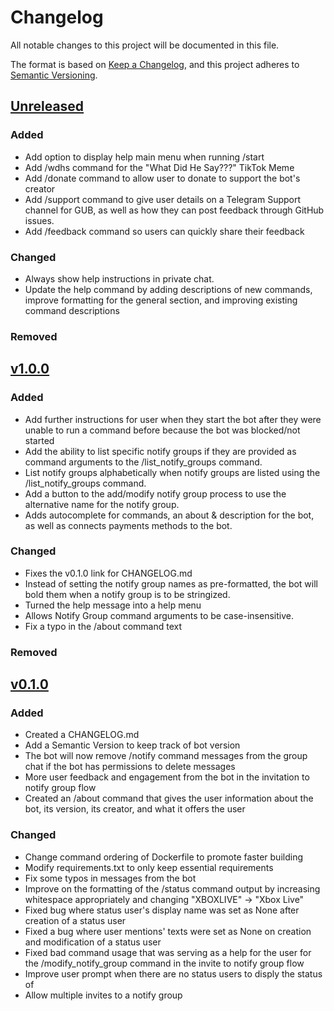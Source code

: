 # Changelog
All notable changes to this project will be documented in this file.

The format is based on [Keep a Changelog](https://keepachangelog.com/en/1.0.0/),
and this project adheres to [Semantic Versioning](https://semver.org/spec/v2.0.0.html).

## [Unreleased]
### Added
- Add option to display help main menu when running /start
- Add /wdhs command for the "What Did He Say???" TikTok Meme
- Add /donate command to allow user to donate to support the bot's creator
- Add /support command to give user details on a Telegram Support channel for
GUB, as well as how they can post feedback through GitHub issues.
- Add /feedback command so users can quickly share their feedback
### Changed
- Always show help instructions in private chat.
- Update the help command by adding descriptions of new commands, improve
formatting for the general section, and improving existing command descriptions 
### Removed


## [v1.0.0]
### Added
- Add further instructions for user when they start the bot after they were
unable to run a command before because the bot was blocked/not started
- Add the ability to list specific notify groups if they are provided as
command arguments to the /list_notify_groups command.
- List notify groups alphabetically when notify groups are listed using the
/list_notify_groups command.
- Add a button to the add/modify notify group process to use the alternative
name for the notify group.
- Adds autocomplete for commands, an about & description for the bot, as well
as connects payments methods to the bot.
### Changed
- Fixes the v0.1.0 link for CHANGELOG.md
- Instead of setting the notify group names as pre-formatted, the bot will bold
them when a notify group is to be stringized.
- Turned the help message into a help menu
- Allows Notify Group command arguments to be case-insensitive.
- Fix a typo in the /about command text
### Removed


## [v0.1.0]

### Added
- Created a CHANGELOG.md
- Add a Semantic Version to keep track of bot version
- The bot will now remove /notify command messages from the group chat if the
bot has permissions to delete messages
- More user feedback and engagement from the bot in the invitation to notify
group flow
- Created an /about command that gives the user information about the bot,
its version, its creator, and what it offers the user

### Changed
- Change command ordering of Dockerfile to promote faster
building
- Modify requirements.txt to only keep essential 
requirements
- Fix some typos in messages from the bot
- Improve on the formatting of the /status command output by increasing
whitespace appropriately and changing "XBOXLIVE" -> "Xbox Live"
- Fixed bug where status user's display name was set as None after
creation of a status user
- Fixed a bug where user mentions' texts were set as None on
creation and modification of a status user
- Fixed bad command usage that was serving as a help for the user for
the /modify_notify_group command in the invite to notify group flow
- Improve user prompt when there are no status users to disply the status of
- Allow multiple invites to a notify group



[Unreleased]: https://github.com/AhmedNSidd/gamers-social-manager-telegram-bot/compare/main...develop
[v1.0.0]: https://github.com/AhmedNSidd/gamers-social-manager-telegram-bot/releases/tag/v1.0.0
[v0.1.0]: https://github.com/AhmedNSidd/gamers-social-manager-telegram-bot/releases/tag/v0.1.0
